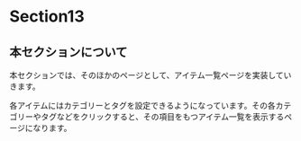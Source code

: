 # Section13

## 本セクションについて

本セクションでは、そのほかのページとして、アイテム一覧ページを実装していきます。

各アイテムにはカテゴリーとタグを設定できるようになっています。その各カテゴリーやタグなどをクリックすると、その項目をもつアイテム一覧を表示するページになります。

